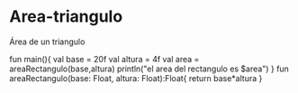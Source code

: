 # Area-triangulo
Área de un triangulo

fun main(){
    val base = 20f
    val altura = 4f
    val area = areaRectangulo(base,altura)
    println("el area del rectangulo es $area")
}
fun areaRectangulo(base: Float, altura: Float):Float{
    return base*altura
}
